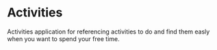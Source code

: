 # Activities
Activities application for referencing activities to do and find them easly when you want to spend your free time.
